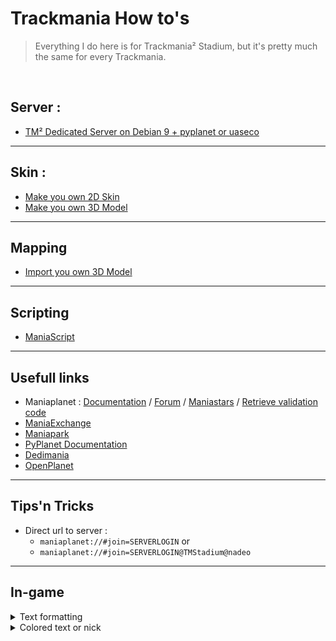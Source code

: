 # Trackmania How to's

> Everything I do here is for Trackmania² Stadium, but it's pretty much the same for every Trackmania.

<br> 

## Server :
- [TM² Dedicated Server on Debian 9 + pyplanet or uaseco](Server/Trackmania²-Dedicated-Server.md)

---

## Skin :
- [Make you own 2D Skin](Skin/Make%20you%20own%202D%20Skin.md)
- [Make you own 3D Model](Skin/Make%20you%20own%203D%20Model.md)

---

## Mapping
- [Import you own 3D Model](Mapping/Import%20you%20own%203D%20Model.md)

---

## Scripting
- [ManiaScript](Scripting/ManiaScript.md)

---

## Usefull links
- Maniaplanet : [Documentation](https://doc.maniaplanet.com/)  /  [Forum](https://forum.maniaplanet.com/index.php)  /  [Maniastars](https://www.maniaplanet.com/account/maniastars)  /  [Retrieve validation code](https://www.maniaplanet.com/account/validation-code)
- [ManiaExchange](https://tm.mania-exchange.com/)
- [Maniapark](http://www.maniapark.com)
- [PyPlanet Documentation](https://pypla.net/en/latest/)
- [Dedimania](http://dedimania.net/tm2stats/?do=stat)
- [OpenPlanet](https://openplanet.nl/)

---

## Tips'n Tricks

- Direct url to server : 
    - `maniaplanet://#join=SERVERLOGIN` or 
    - `maniaplanet://#join=SERVERLOGIN@TMStadium@nadeo`

---

## In-game

<details>
    <summary>Text formatting</summary>
  
  [Link to Doc](https://doc.maniaplanet.com/client/text-formatting)
  
  | Control character |  	Formatting| 
  |---|---|
  | $w | Wide |
  | $n | Narrow |
  | $o | Bold |
  | $i | Italic |
  | $t | Uppercase |
  | $s | Drop shadow |
  | $g | Reset to default color |
  | $z | Reset to default text style |
  | $$ | Display a $ character |
  
</details>

<details>
    <summary>Colored text or nick</summary>
  
  [Link to doc](https://doc.maniaplanet.com/client/text-formatting)
  
  To use colors you need to put the `$` sign in front of your text followed by the 3-character hexadecimal code of the desired colour:
  - Each 3 characters can have 16 values from 0 to f (`0123456789abcdef`).
  - The first character is for the red colour pallet, 2nd is for green and 3rd for blue.
  
  Exemple: `$F00Wemy.$F80n$FA0i$FC0n$FD0j$FF0a` \
  will give : 
    
  <p align="center"><img src="Server/img/colors.svg"></p>
  
  Here's a few exemples of color core :
  
  <p align="center"><img src="https://doc.maniaplanet.com/user/pages/02.client/02.text-formatting/Colorname.jpg"></p>
  
</details>





